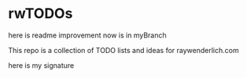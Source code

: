 # rwTODOs
here is readme improvement
now is in myBranch


This repo is a collection of TODO lists and ideas for raywenderlich.com

here is my signature

